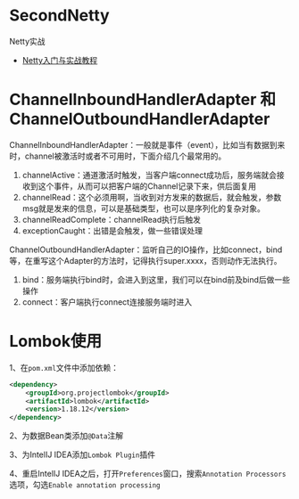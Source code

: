 # SecondNetty

Netty实战

- [Netty入门与实战教程](cnblogs.com/lbhym/p/12753314.html)

# ChannelInboundHandlerAdapter 和 ChannelOutboundHandlerAdapter

ChannelInboundHandlerAdapter：一般就是事件（event），比如当有数据到来时，channel被激活时或者不可用时，下面介绍几个最常用的。

1. channelActive：通道激活时触发，当客户端connect成功后，服务端就会接收到这个事件，从而可以把客户端的Channel记录下来，供后面复用
2. channelRead：这个必须用啊，当收到对方发来的数据后，就会触发，参数msg就是发来的信息，可以是基础类型，也可以是序列化的复杂对象。
3. channelReadComplete：channelRead执行后触发
4. exceptionCaught：出错是会触发，做一些错误处理

ChannelOutboundHandlerAdapter：监听自己的IO操作，比如connect，bind等，在重写这个Adapter的方法时，记得执行super.xxxx，否则动作无法执行。

1. bind：服务端执行bind时，会进入到这里，我们可以在bind前及bind后做一些操作
2. connect：客户端执行connect连接服务端时进入

# Lombok使用

1、在`pom.xml`文件中添加依赖：

```xml
<dependency>
    <groupId>org.projectlombok</groupId>
    <artifactId>lombok</artifactId>
    <version>1.18.12</version>
</dependency>
```

2、为数据Bean类添加`@Data`注解

3、为IntelIJ IDEA添加`Lombok Plugin`插件

4、重启IntelIJ IDEA之后，打开`Preferences`窗口，搜索`Annotation Processors`选项，勾选`Enable annotation processing`